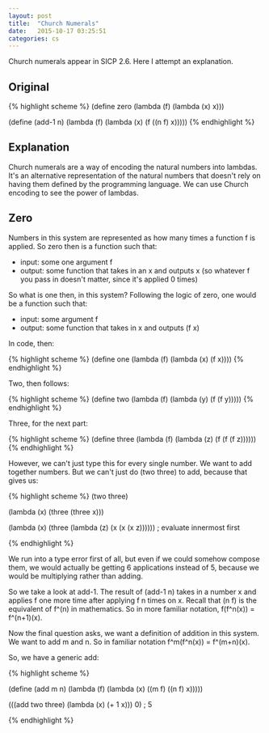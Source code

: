 ```yaml
---
layout: post
title:  "Church Numerals"
date:   2015-10-17 03:25:51
categories: cs
---
```

Church numerals appear in SICP 2.6. Here I attempt an explanation.

## Original

{% highlight scheme %}
(define zero (lambda (f) (lambda (x) x)))

(define (add-1 n)
  (lambda (f) (lambda (x) (f ((n f) x)))))
{% endhighlight %}

## Explanation

Church numerals are a way of encoding the natural numbers into lambdas. It's an alternative
representation of the natural numbers that doesn't rely on having them defined by the programming
language. We can use Church encoding to see the power of lambdas.

## Zero

Numbers in this system are represented as how many times a function f is applied. So zero then
is a function such that:

 - input: some one argument f
 - output: some function that takes in an x and outputs x (so whatever f you pass in doesn't matter,
    since it's applied 0 times)

So what is one then, in this system? Following the logic of zero, one would be a function such that:

 - input: some argument f
 - output: some function that takes in x and outputs (f x)

In code, then:

{% highlight scheme %}
(define one
  (lambda (f)
    (lambda (x)
      (f x))))
{% endhighlight %}

Two, then follows:

{% highlight scheme %}
(define two
  (lambda (f)
    (lambda (y)
      (f (f y)))))
{% endhighlight %}

Three, for the next part:

{% highlight scheme %}
(define three
  (lambda (f)
    (lambda (z)
      (f (f (f z))))))
{% endhighlight %}

However, we can't just type this for every single number. We want to add together numbers.
But we can't just do (two three) to add, because that gives us:

{% highlight scheme %}
(two three)

(lambda (x) (three (three x)))

(lambda (x) (three (lambda (z) (x (x (x z)))))) ; evaluate innermost first

{% endhighlight %}

We run into a type error first of all, but even if we could somehow compose them, we would actually
be getting 6 applications instead of 5, because we would be multiplying rather than adding.

So we take a look at add-1. The result of (add-1 n) takes in a number x and applies f one more time
after applying f n times on x. Recall that (n f) is the equivalent of f^(n) in mathematics. So in
more familiar notation, f(f^n(x)) = f^(n+1)(x).

Now the final question asks, we want a definition of addition in this system. We want to add
m and n. So in familiar notation f^m(f^n(x)) = f^(m+n)(x).

So, we have a generic add:

{% highlight scheme %}

(define (add m n)
  (lambda (f)
    (lambda (x)
      ((m f) ((n f) x)))))

(((add two three) (lambda (x) (+ 1 x))) 0)
; 5

{% endhighlight %}
